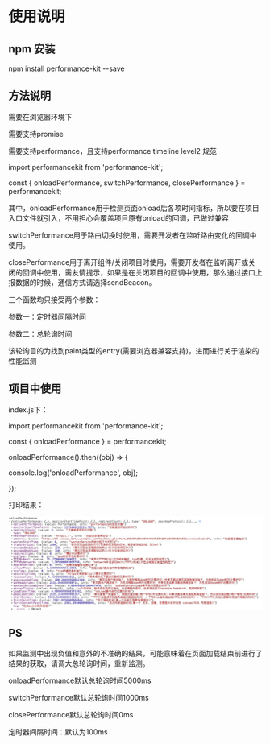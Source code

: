 # 使用说明
## npm 安装
npm install performance-kit --save
## 方法说明
需要在浏览器环境下

需要支持promise

需要支持performance，且支持performance timeline level2 规范

import performancekit from 'performance-kit';

const { onloadPerformance, switchPerformance, closePerformance } = performancekit;

其中，onloadPerformance用于检测页面onload后各项时间指标，所以要在项目入口文件就引入，不用担心会覆盖项目原有onload的回调，已做过兼容

switchPerformance用于路由切换时使用，需要开发者在监听路由变化的回调中使用。

closePerformance用于离开组件/关闭项目时使用，需要开发者在监听离开或关闭的回调中使用，需友情提示，如果是在关闭项目的回调中使用，那么通过接口上报数据的时候，通信方式请选择sendBeacon。

三个函数均只接受两个参数：

参数一：定时器间隔时间

参数二：总轮询时间

该轮询目的为找到paint类型的entry(需要浏览器兼容支持)，进而进行关于渲染的性能监测
## 项目中使用
index.js下：

import performancekit from 'performance-kit';

const { onloadPerformance } = performancekit;

onloadPerformance().then((obj) => {

  console.log('onloadPerformance', obj);

});

打印结果：

![log](https://github.com/IndifferenceDoll/performanceKit/raw/master/asset/log.jpg)

## PS
如果监测中出现负值和意外的不准确的结果，可能意味着在页面加载结束前进行了结果的获取，请调大总轮询时间，重新监测。

onloadPerformance默认总轮询时间5000ms

switchPerformance默认总轮询时间1000ms

closePerformance默认总轮询时间0ms

定时器间隔时间：默认为100ms